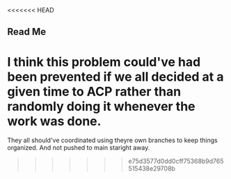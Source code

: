 <<<<<<< HEAD
## Read Me

I think this problem could've had been prevented if we all decided at a given time to ACP rather than randomly doing it whenever the work was done.
=======
They all should've coordinated using theyre own branches to keep things organized. And not pushed to main staright away.
>>>>>>> e75d3577d0dd0cff75368b9d765515438e29708b
